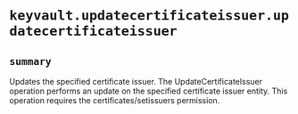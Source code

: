# `keyvault.updatecertificateissuer.updatecertificateissuer`

## `summary`
Updates the specified certificate issuer. The UpdateCertificateIssuer operation performs an update on the specified certificate issuer entity. This operation requires the certificates/setissuers permission.


